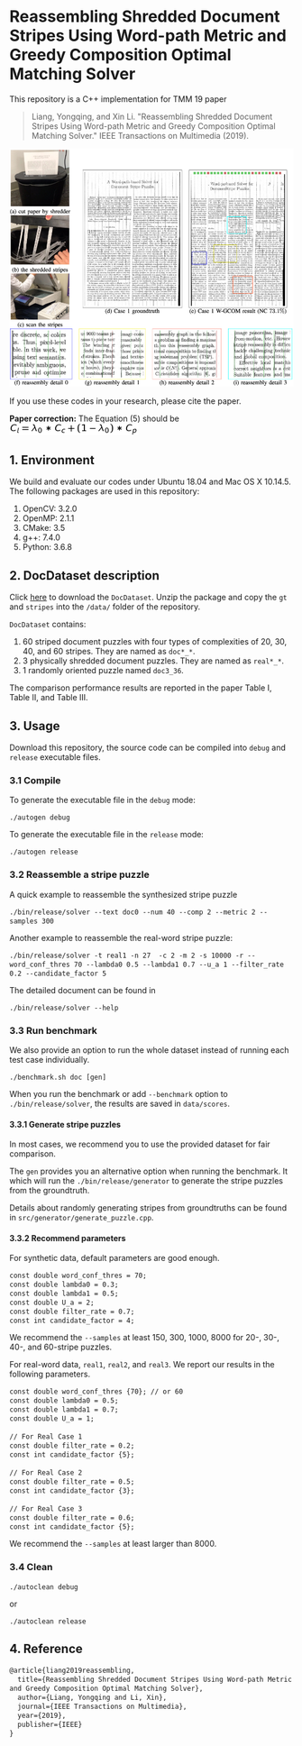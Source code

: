 # Reassembling Shredded Document Stripes Using Word-path Metric and Greedy Composition Optimal Matching Solver

This repository is a C++ implementation for TMM 19 paper
> Liang, Yongqing, and Xin Li. "Reassembling Shredded Document Stripes Using Word-path Metric and Greedy Composition Optimal Matching Solver." IEEE Transactions on Multimedia (2019).

![](screenshot.png)

If you use these codes in your research, please cite the paper.

**Paper correction:** The Equation (5) should be 
![](eq_correct.png)

## 1. Environment

We build and evaluate our codes under Ubuntu 18.04 and Mac OS X 10.14.5. The following packages are used in this repository:
1. OpenCV: 3.2.0
2. OpenMP: 2.1.1
3. CMake: 3.5
4. g++: 7.4.0
5. Python: 3.6.8

## 2. DocDataset description

Click [here](people.tamu.edu/~xinli/DocReassembly/data/DocDataset.zip) to download the `DocDataset`. Unzip the package and copy the `gt` and `stripes` into the `/data/` folder of the repository.

`DocDataset` contains:
1. 60 striped document puzzles with four types of complexities of 20, 30, 40, and 60 stripes. They are named as `doc*_*`.
2. 3 physically shredded document puzzles. They are named as `real*_*`.
3. 1 randomly oriented puzzle named `doc3_36`.

The comparison performance results are reported in the paper Table I, Table II, and Table III.

## 3. Usage

Download this repository, the source code can be compiled into `debug` and `release` executable files. 

### 3.1 Compile

To generate the executable file in the `debug` mode:
```
./autogen debug
```
To generate the executable file in the `release` mode:
```
./autogen release
```

### 3.2 Reassemble a stripe puzzle

A quick example to reassemble the synthesized stripe puzzle
```
./bin/release/solver --text doc0 --num 40 --comp 2 --metric 2 --samples 300
```
Another example to reassemble the real-word stripe puzzle:
```
./bin/release/solver -t real1 -n 27  -c 2 -m 2 -s 10000 -r --word_conf_thres 70 --lambda0 0.5 --lambda1 0.7 --u_a 1 --filter_rate 0.2 --candidate_factor 5
```

The detailed document can be found in 
```
./bin/release/solver --help
```

### 3.3 Run benchmark

We also provide an option to run the whole dataset instead of running each test case individually.
```
./benchmark.sh doc [gen] 
```

When you run the benchmark or add `--benchmark` option to `./bin/release/solver`, the results are saved in `data/scores`.


#### 3.3.1 Generate stripe puzzles
In most cases, we recommend you to use the provided dataset for fair comparison. 

The `gen` provides you an alternative option when running the benchmark. It which will run the `./bin/release/generator` to generate the stripe puzzles from the groundtruth.

Details about randomly generating stripes from groundtruths can be found in `src/generator/generate_puzzle.cpp`.

#### 3.3.2 Recommend parameters
For synthetic data, default parameters are good enough.
```
const double word_conf_thres = 70;
const double lambda0 = 0.3;
const double lambda1 = 0.5;
const double U_a = 2;
const double filter_rate = 0.7;
const int candidate_factor = 4;
``` 
We recommend the `--samples` at least 150, 300, 1000, 8000 for 20-, 30-, 40-, and 60-stripe puzzles.

For real-word data, `real1`, `real2`, and `real3`. We report our results in the following parameters.

```
const double word_conf_thres {70}; // or 60
const double lambda0 = 0.5;
const double lambda1 = 0.7;
const double U_a = 1;

// For Real Case 1
const double filter_rate = 0.2;
const int candidate_factor {5};

// For Real Case 2
const double filter_rate = 0.5;
const int candidate_factor {3};

// For Real Case 3
const double filter_rate = 0.6;
const int candidate_factor {5};
```
We recommend the `--samples` at least larger than 8000.

### 3.4 Clean
```
./autoclean debug
```
or
```
./autoclean release
```

## 4. Reference
```
@article{liang2019reassembling,
  title={Reassembling Shredded Document Stripes Using Word-path Metric and Greedy Composition Optimal Matching Solver},
  author={Liang, Yongqing and Li, Xin},
  journal={IEEE Transactions on Multimedia},
  year={2019},
  publisher={IEEE}
}
```
